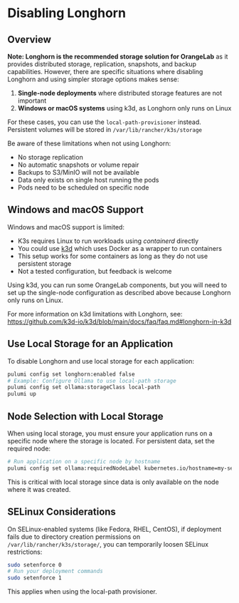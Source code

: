 # Disabling Longhorn

## Overview

**Note: Longhorn is the recommended storage solution for OrangeLab** as it provides distributed storage, replication, snapshots, and backup capabilities. However, there are specific situations where disabling Longhorn and using simpler storage options makes sense:

1. **Single-node deployments** where distributed storage features are not important
2. **Windows or macOS systems** using k3d, as Longhorn only runs on Linux

For these cases, you can use the `local-path-provisioner` instead. Persistent volumes will be stored in `/var/lib/rancher/k3s/storage`

Be aware of these limitations when not using Longhorn:

-   No storage replication
-   No automatic snapshots or volume repair
-   Backups to S3/MinIO will not be available
-   Data only exists on single host running the pods
-   Pods need to be scheduled on specific node

## Windows and macOS Support

Windows and macOS support is limited:

-   K3s requires Linux to run workloads using _containerd_ directly
-   You could use [k3d](https://k3d.io/) which uses Docker as a wrapper to run containers
-   This setup works for some containers as long as they do not use persistent storage
-   Not a tested configuration, but feedback is welcome

Using k3d, you can run some OrangeLab components, but you will need to set up the single-node configuration as described above because Longhorn only runs on Linux.

For more information on k3d limitations with Longhorn, see: https://github.com/k3d-io/k3d/blob/main/docs/faq/faq.md#longhorn-in-k3d

## Use Local Storage for an Application

To disable Longhorn and use local storage for each application:

```sh
pulumi config set longhorn:enabled false
# Example: Configure Ollama to use local-path storage
pulumi config set ollama:storageClass local-path
pulumi up
```

## Node Selection with Local Storage

When using local storage, you must ensure your application runs on a specific node where the storage is located. For persistent data, set the required node:

```sh
# Run application on a specific node by hostname
pulumi config set ollama:requiredNodeLabel kubernetes.io/hostname=my-server
```

This is critical with local storage since data is only available on the node where it was created.

## SELinux Considerations

On SELinux-enabled systems (like Fedora, RHEL, CentOS), if deployment fails due to directory creation permissions on `/var/lib/rancher/k3s/storage/`, you can temporarily loosen SELinux restrictions:

```sh
sudo setenforce 0
# Run your deployment commands
sudo setenforce 1
```

This applies when using the local-path provisioner.
